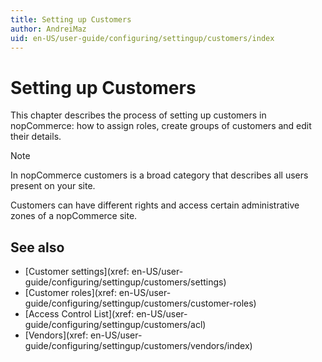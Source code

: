 ```yaml
---
title: Setting up Customers
author: AndreiMaz
uid: en-US/user-guide/configuring/settingup/customers/index
---
```

# Setting up Customers

This chapter describes the process of setting up customers in nopCommerce: how to assign roles, create groups of customers and edit their details.

> [!NOTE]
> In nopCommerce customers is a broad category that describes all users present on your site.

Customers can have different rights and access certain administrative zones of a nopCommerce site.

## See also

- [Customer settings](xref: en-US/user-guide/configuring/settingup/customers/settings)
- [Customer roles](xref: en-US/user-guide/configuring/settingup/customers/customer-roles)
- [Access Control List](xref: en-US/user-guide/configuring/settingup/customers/acl)
- [Vendors](xref: en-US/user-guide/configuring/settingup/customers/vendors/index)
